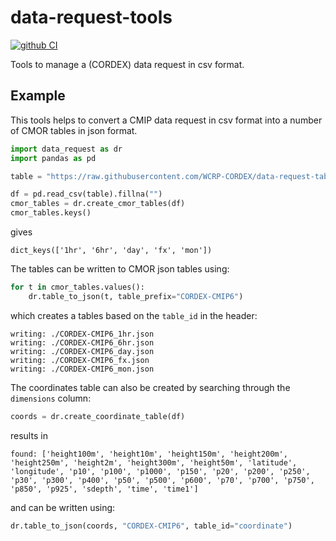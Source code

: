 # data-request-tools

[![github CI](https://github.com/WCRP-CORDEX/data-request-tools/actions/workflows/ci.yaml/badge.svg)](https://github.com/WCRP-CORDEX/data-request-tools/actions/workflows/ci.yaml)

Tools to manage a (CORDEX) data request in csv format.

## Example

This tools helps to convert a CMIP data request in csv format into a number of CMOR tables in json format.

```python
import data_request as dr
import pandas as pd

table = "https://raw.githubusercontent.com/WCRP-CORDEX/data-request-table/main/CORDEX-CMIP6/data-request.csv"

df = pd.read_csv(table).fillna("")
cmor_tables = dr.create_cmor_tables(df)
cmor_tables.keys()
```
gives
```
dict_keys(['1hr', '6hr', 'day', 'fx', 'mon'])
```
The tables can be written to CMOR json tables using:
```python
for t in cmor_tables.values():
    dr.table_to_json(t, table_prefix="CORDEX-CMIP6")
```
which creates a tables based on the `table_id` in the header:
```
writing: ./CORDEX-CMIP6_1hr.json
writing: ./CORDEX-CMIP6_6hr.json
writing: ./CORDEX-CMIP6_day.json
writing: ./CORDEX-CMIP6_fx.json
writing: ./CORDEX-CMIP6_mon.json
```
The coordinates table can also be created by searching through the `dimensions` column:
```python
coords = dr.create_coordinate_table(df)
```
results in
```
found: ['height100m', 'height10m', 'height150m', 'height200m', 'height250m', 'height2m', 'height300m', 'height50m', 'latitude', 'longitude', 'p10', 'p100', 'p1000', 'p150', 'p20', 'p200', 'p250', 'p30', 'p300', 'p400', 'p50', 'p500', 'p600', 'p70', 'p700', 'p750', 'p850', 'p925', 'sdepth', 'time', 'time1']
```
and can be written using:
```python
dr.table_to_json(coords, "CORDEX-CMIP6", table_id="coordinate")
```
